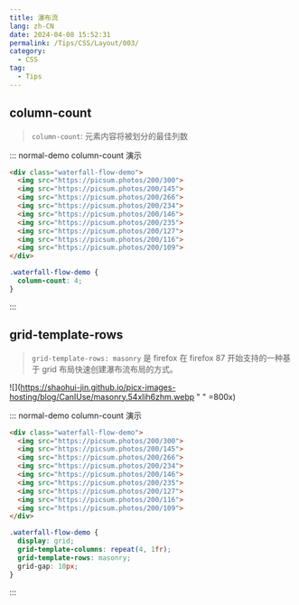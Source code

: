 ```yaml
---
title: 瀑布流
lang: zh-CN
date: 2024-04-08 15:52:31
permalink: /Tips/CSS/Layout/003/
category: 
  - CSS
tag: 
  - Tips
---
```


## column-count

> `column-count`: 元素内容将被划分的最佳列数

::: normal-demo column-count 演示

```html
<div class="waterfall-flow-demo">
  <img src="https://picsum.photos/200/300">
  <img src="https://picsum.photos/200/145">
  <img src="https://picsum.photos/200/266">
  <img src="https://picsum.photos/200/234">
  <img src="https://picsum.photos/200/146">
  <img src="https://picsum.photos/200/235">
  <img src="https://picsum.photos/200/127">
  <img src="https://picsum.photos/200/116">
  <img src="https://picsum.photos/200/109">
</div>
```
```css {2}
.waterfall-flow-demo {
  column-count: 4;
}
```
:::

## grid-template-rows

> `grid-template-rows: masonry` 是 firefox 在 firefox 87 开始支持的一种基于 grid 布局快速创建瀑布流布局的方式。

![](https://shaohui-jin.github.io/picx-images-hosting/blog/CanIUse/masonry.54xlih6zhm.webp " " =800x)

::: normal-demo column-count 演示

```html
<div class="waterfall-flow-demo">
  <img src="https://picsum.photos/200/300">
  <img src="https://picsum.photos/200/145">
  <img src="https://picsum.photos/200/266">
  <img src="https://picsum.photos/200/234">
  <img src="https://picsum.photos/200/146">
  <img src="https://picsum.photos/200/235">
  <img src="https://picsum.photos/200/127">
  <img src="https://picsum.photos/200/116">
  <img src="https://picsum.photos/200/109">
</div>
```

```css {4}
.waterfall-flow-demo {
  display: grid;
  grid-template-columns: repeat(4, 1fr);
  grid-template-rows: masonry;
  grid-gap: 10px;
}
```
:::
